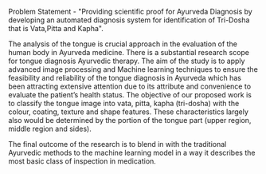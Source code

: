 Problem Statement - "Providing scientific proof for Ayurveda Diagnosis by developing an automated diagnosis system for identification of Tri-Dosha that is Vata,Pitta and Kapha".

The analysis of the tongue is crucial approach in the evaluation of the human body in Ayurveda medicine. There is a substantial research scope for tongue diagnosis Ayurvedic therapy. The aim of the study is to apply advanced image processing and Machine learning techniques to ensure the feasibility and reliability of the tongue diagnosis in Ayurveda which has been attracting extensive attention due to its attribute and convenience to evaluate the patient’s health status.
The objective of our proposed work is to classify the tongue image into vata, pitta, kapha (tri-dosha) with the colour, coating, texture and shape features. These characteristics largely also would be determined by the portion of the tongue part (upper region, middle region and sides). 

The final outcome of the research is to blend in with the traditional Ayurvedic methods to the machine learning model in a way it describes the most basic class of inspection in medication.
